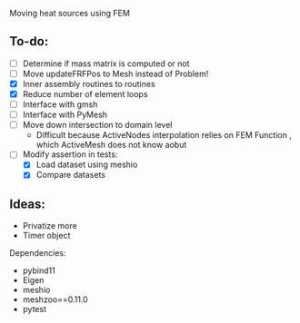 Moving heat sources using FEM

To-do:
------
- [ ] Determine if mass matrix is computed or not
- [ ] Move updateFRFPos to Mesh instead of Problem!
- [x] Inner assembly routines to routines
- [x] Reduce number of element loops
- [ ] Interface with gmsh
- [ ] Interface with PyMesh
- [ ] Move down intersection to domain level
  - Difficult because ActiveNodes interpolation relies on FEM Function
  , which ActiveMesh does not know aobut
- [ ] Modify assertion in tests:
  - [x] Load dataset using meshio
  - [x] Compare datasets

Ideas:
------
- Privatize more
- Timer object

Dependencies:

- pybind11
- Eigen
- meshio
- meshzoo==0.11.0
- pytest
